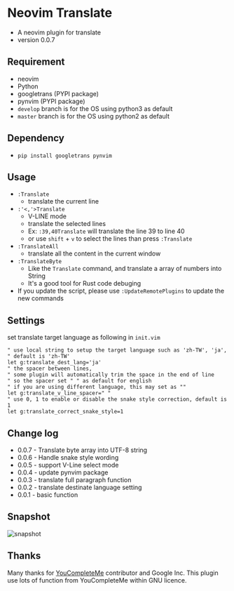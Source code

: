 # Neovim Translate
- A neovim plugin for translate
- version 0.0.7

## Requirement
- neovim
- Python
- googletrans (PYPI package)
- pynvim (PYPI package)
- `develop` branch is for the OS using python3 as default
- `master` branch is for the OS using python2 as default


## Dependency
- `pip install googletrans pynvim`

## Usage
- `:Translate`
  - translate the current line
- `:'<,'>Translate`
  - V-LINE mode
  - translate the selected lines
  - Ex: `:39,40Translate` will translate the line 39 to line 40
  - or use `shift` + `v` to select the lines than press `:Translate`
- `:TranslateAll`
  - translate all the content in the current window
- `:TranslateByte`
  - Like the `Translate` command, and translate a array of numbers into String
  - It's a good tool for Rust code debuging
- If you update the script, please use `:UpdateRemotePlugins` to update the new commands

## Settings
set translate target language as following in `init.vim`

```vim
" use local string to setup the target language such as 'zh-TW', 'ja', 
" default is 'zh-TW'
let g:translate_dest_lang='ja'
" the spacer between lines,
" some plugin will automatically trim the space in the end of line
" so the spacer set " " as default for english
" if you are using different language, this may set as ""
let g:translate_v_line_spacer=" "
" use 0, 1 to enable or disable the snake style correction, default is 1
let g:translate_correct_snake_style=1
```

## Change log
- 0.0.7 - Translate byte array into UTF-8 string
- 0.0.6 - Handle snake style wording
- 0.0.5 - support V-Line select mode
- 0.0.4 - update pynvim package
- 0.0.3 - translate full paragraph function
- 0.0.2 - translate destinate language setting
- 0.0.1 - basic function

## Snapshot
![snapshot](https://raw.githubusercontent.com/yanganto/nvim-translate/master/snapshot.png)

## Thanks
Many thanks for [YouCompleteMe](https://github.com/Valloric/YouCompleteMe) contributor and Google Inc.
This plugin use lots of function from YouCompleteMe within GNU licence.
